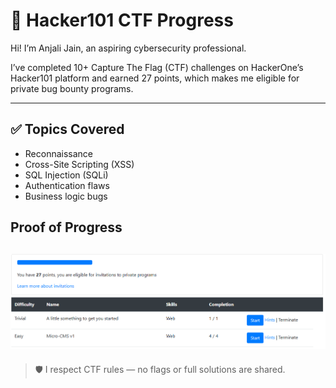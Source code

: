 # 🧠 Hacker101 CTF Progress

Hi! I’m Anjali Jain, an aspiring cybersecurity professional.

I’ve completed 10+ Capture The Flag (CTF) challenges on HackerOne’s Hacker101 platform and earned 27 points, which makes me eligible for private bug bounty programs.

---

## ✅ Topics Covered
- Reconnaissance
- Cross-Site Scripting (XSS)
- SQL Injection (SQLi)
- Authentication flaws
- Business logic bugs
## Proof of Progress
![My Hacker101 CTF Progress](Capture.PNG)
---
> 🛡️ I respect CTF rules — no flags or full solutions are shared.
